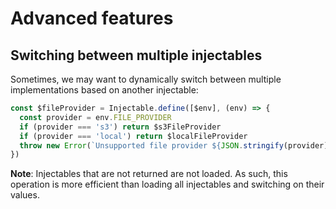 # Advanced features

## Switching between multiple injectables

Sometimes, we may want to dynamically switch between multiple implementations based on another injectable:

```ts
const $fileProvider = Injectable.define([$env], (env) => {
  const provider = env.FILE_PROVIDER
  if (provider === 's3') return $s3FileProvider
  if (provider === 'local') return $localFileProvider 
  throw new Error(`Unsupported file provider ${JSON.stringify(provider)}`)
})
```

**Note**: Injectables that are not returned are not loaded. As such, this operation is more efficient than loading all injectables and switching on their values.
